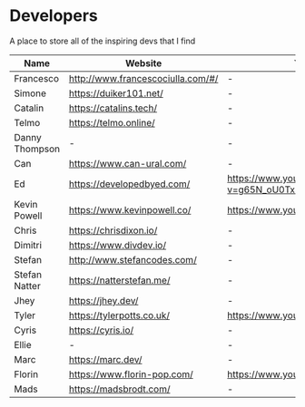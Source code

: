 # Developers
A place to store all of the inspiring devs that I find

Name | Website | YouTube | Twitter | Github | 
------------ | ------------- | ------------- | ------------- | -------------
Francesco | http://www.francescociulla.com/#/ | - | https://twitter.com/FrancescoCiull4 | https://github.com/FrancescoXX 
Simone | https://duiker101.net/ | - | https://twitter.com/Duiker101 | https://github.com/duiker101 
Catalin | https://catalins.tech/ | - | https://twitter.com/catalinmpit | https://github.com/catalinpit 
Telmo | https://telmo.online/ | - | https://twitter.com/telmo | https://github.com/telmogoncalves |
Danny Thompson | - | - | https://twitter.com/DThompsonDev | - |
Can | https://www.can-ural.com/ | - | https://twitter.com/urlDev | https://github.com/urlDev 
Ed | https://developedbyed.com/ | https://www.youtube.com/watch?v=g65N_oU0Tx0 | https://twitter.com/developedbyed | - |
Kevin Powell | https://www.kevinpowell.co/ | https://www.youtube.com/kevinpowell | https://twitter.com/KevinJPowell | https://github.com/kevin-powell 
Chris | https://chrisdixon.io/ | - | https://twitter.com/chrisdixon161 | - |
Dimitri | https://www.divdev.io/ | - | https://twitter.com/DivDev_ | https://github.com/d-ivashchuk
Stefan | http://www.stefancodes.com/ | - | https://twitter.com/stefancod3 | -
Stefan Natter | https://natterstefan.me/ | - | https://twitter.com/natterstefan | -
Jhey | https://jhey.dev/ | - | https://twitter.com/@jh3yy | https://github.com/jh3y
Tyler | https://tylerpotts.co.uk/ | https://www.youtube.com/c/tyler_potts_ | https://twitter.com/Tyler_Potts_ | - |
Cyris | https://cyris.io/ | - | https://twitter.com/sudo_overflow | https://github.com/CyrisXD
Ellie | - | - | https://twitter.com/ellie_html | - |
Marc | https://marc.dev/ | - | https://twitter.com/_marcba_ | - | https://github.com/themarcba
Florin | https://www.florin-pop.com/ | https://www.youtube.com/florinpop | https://twitter.com/florinpop1705 | https://github.com/florinpop17
Mads | https://madsbrodt.com/ | - | https://twitter.com/madsbrodt | https://github.com/mbrodt |
